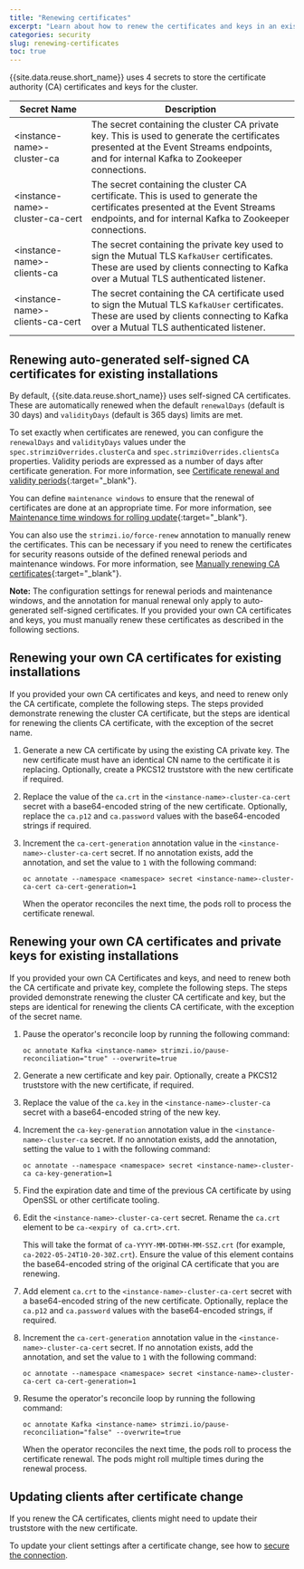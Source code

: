 ```yaml
---
title: "Renewing certificates"
excerpt: "Learn about how to renew the certificates and keys in an existing Event Streams cluster."
categories: security
slug: renewing-certificates
toc: true
---
```


{{site.data.reuse.short_name}} uses 4 secrets to store the certificate authority (CA) certificates and keys for the cluster.

 Secret Name | Description  |
--|--
\<instance-name\>-cluster-ca | The secret containing the cluster CA private key. This is used to generate the certificates presented at the Event Streams endpoints, and for internal Kafka to Zookeeper connections. |
\<instance-name\>-cluster-ca-cert | The secret containing the  cluster CA certificate. This is used to generate the certificates presented at the Event Streams endpoints, and for internal Kafka to Zookeeper connections. |
\<instance-name\>-clients-ca |  The secret containing the private key used to sign the Mutual TLS `KafkaUser` certificates. These are used by clients connecting to Kafka over a Mutual TLS authenticated listener. |
\<instance-name\>-clients-ca-cert | The secret containing the  CA certificate used to sign the Mutual TLS `KafkaUser` certificates. These are used by clients connecting to Kafka over a Mutual TLS authenticated listener. |

## Renewing auto-generated self-signed CA certificates for existing installations

By default, {{site.data.reuse.short_name}} uses self-signed CA certificates. These are automatically renewed when the default `renewalDays` (default is 30 days) and `validityDays` (default is 365 days) limits are met.

To set exactly when certificates are renewed, you can configure the `renewalDays` and `validityDays` values under the `spec.strimziOverrides.clusterCa` and `spec.strimziOverrides.clientsCa` properties. Validity periods are expressed as a number of days after certificate generation. For more information, see [Certificate renewal and validity periods](https://strimzi.io/docs/operators/latest/deploying.html#con-certificate-renewal-str){:target="_blank"}.

You can define `maintenance windows` to ensure that the renewal of certificates are done at an appropriate time. For more information, see [Maintenance time windows for rolling update](https://strimzi.io/docs/operators/latest/deploying.html#assembly-maintenance-time-windows-str){:target="_blank"}.

You can also use the `strimzi.io/force-renew` annotation to manually renew the certificates. This can be necessary if you need to renew the certificates for security reasons outside of the defined renewal periods and maintenance windows. For more information, see [Manually renewing CA certificates](https://strimzi.io/docs/operators/latest/deploying.html#proc-renewing-ca-certs-manually-str){:target="_blank"}.

**Note:** The configuration settings for renewal periods and maintenance windows, and the annotation for manual renewal only apply to auto-generated self-signed certificates. If you provided your own CA certificates and keys, you must manually renew these certificates as described in the following sections.

## Renewing your own CA certificates for existing installations

If you provided your own CA certificates and keys, and need to renew only the CA  certificate, complete the following steps. The steps provided demonstrate renewing the cluster CA certificate, but the steps are identical for renewing the clients CA certificate, with the exception of the secret name.

1. Generate a new CA certificate by using the existing CA private key. The new certificate must have an identical CN name to the certificate it is replacing. Optionally, create a PKCS12 truststore with the new certificate if required.
2. Replace the value of the `ca.crt` in the `<instance-name>-cluster-ca-cert` secret with a base64-encoded string of the new certificate. Optionally, replace the `ca.p12` and `ca.password` values with the base64-encoded strings if required.
3. Increment the `ca-cert-generation` annotation value in the `<instance-name>-cluster-ca-cert` secret. If no annotation exists, add the annotation, and set the value to `1` with the following command:

   `oc annotate --namespace <namespace> secret <instance-name>-cluster-ca-cert ca-cert-generation=1`

   When the operator reconciles the next time, the pods roll to process the certificate renewal.

## Renewing your own CA certificates and private keys for existing installations

If you provided your own CA Certificates and keys, and need to renew both the CA  certificate and private key, complete the following steps. The steps provided demonstrate renewing the cluster CA certificate and key, but the steps are identical for renewing the clients CA certificate, with the exception of the secret name.

1. Pause the operator's reconcile loop by running the following command:

   `oc annotate Kafka <instance-name> strimzi.io/pause-reconciliation="true" --overwrite=true`

2. Generate a new certificate and key pair. Optionally, create a PKCS12 truststore with the new certificate, if required.
3. Replace the value of the `ca.key` in the `<instance-name>-cluster-ca` secret with a base64-encoded string of the new key.
4. Increment the `ca-key-generation` annotation value in the `<instance-name>-cluster-ca` secret. If no annotation exists, add the annotation, setting the value to `1` with the following command:

   `oc annotate --namespace <namespace> secret <instance-name>-cluster-ca ca-key-generation=1`

5. Find the expiration date and time of the previous CA certificate by using OpenSSL or other certificate tooling.
6. Edit the `<instance-name>-cluster-ca-cert` secret. Rename the `ca.crt` element to be `ca-<expiry of ca.crt>.crt`.

   This will take the format of `ca-YYYY-MM-DDTHH-MM-SSZ.crt` (for example, `ca-2022-05-24T10-20-30Z.crt`). Ensure the value of this element contains the base64-encoded string of the original CA certificate that you are renewing.

7. Add element `ca.crt` to the `<instance-name>-cluster-ca-cert` secret with a base64-encoded string of the new certificate. Optionally, replace the `ca.p12` and `ca.password` values with the base64-encoded strings, if required.
8. Increment the `ca-cert-generation` annotation value in the `<instance-name>-cluster-ca-cert` secret. If no annotation exists, add the annotation, and set the value to `1` with the following command:

   `oc annotate --namespace <namespace> secret <instance-name>-cluster-ca-cert ca-cert-generation=1`

9. Resume the operator's reconcile loop by running the following command:

   `oc annotate Kafka <instance-name> strimzi.io/pause-reconciliation="false" --overwrite=true`

   When the operator reconciles the next time, the pods roll to process the certificate renewal. The pods might roll multiple times during the renewal process.

## Updating clients after certificate change

If you renew the CA certificates, clients might need to update their truststore with the new certificate.

To update your client settings after a certificate change, see how to [secure the connection](../../getting-started/connecting/#securing-the-connection).
